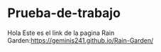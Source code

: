 # Prueba-de-trabajo
Hola
Este es el link de la pagina Rain Garden:https://geminis241.github.io/Rain-Garden/
